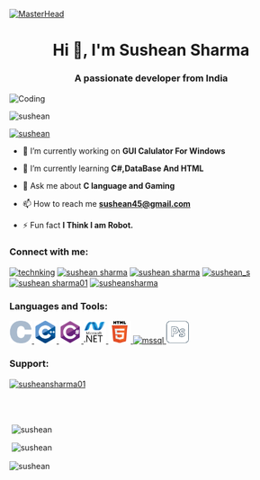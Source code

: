 [![MasterHead](https://1.bp.blogspot.com/-7A4WynwLsMw/XbBpCXG8fHI/AAAAAAAAMt4/uOa1bpLskYgrwGbllhSu2SDj_Mig8SXJQCLcBGAsYHQ/s1600/2000_600px.gif)](https://rishavchanda.io)
<h1 align="center">Hi 👋, I'm Sushean Sharma</h1>
<h3 align="center">A passionate developer from India</h3>
<img align="center" alt="Coding" width="100" src="https://cdn.dribbble.com/users/1162077/screenshots/3848914/programmer.gif">

<p align="left"> <img src="https://komarev.com/ghpvc/?username=sushean&label=Profile%20views&color=0e75b6&style=flat" alt="sushean" /> </p>

<p align="left"> <a href="https://github.com/ryo-ma/github-profile-trophy"><img src="https://github-profile-trophy.vercel.app/?username=sushean" alt="sushean" /></a> </p>


- 🔭 I’m currently working on **GUI Calulator For Windows**

- 🌱 I’m currently learning **C#,DataBase And HTML**

- 💬 Ask me about **C language and Gaming**

- 📫 How to reach me **sushean45@gmail.com**

- ⚡ Fun fact **I Think I am Robot.**

<h3 align="left">Connect with me:</h3>
<p align="left">
<a href="https://twitter.com/technking" target="blank"><img align="center" src="https://raw.githubusercontent.com/rahuldkjain/github-profile-readme-generator/master/src/images/icons/Social/twitter.svg" alt="technking" height="30" width="40" /></a>
<a href="https://www.linkedin.com/in/sushean-sharma-17824b262/" target="blank"><img align="center" src="https://raw.githubusercontent.com/rahuldkjain/github-profile-readme-generator/master/src/images/icons/Social/linked-in-alt.svg" alt="sushean sharma" height="30" width="40" /></a>
<a href="https://www.facebook.com/profile.php?id=100086645644938" target="blank"><img align="center" src="https://raw.githubusercontent.com/rahuldkjain/github-profile-readme-generator/master/src/images/icons/Social/facebook.svg" alt="sushean sharma" height="30" width="40" /></a>
<a href="https://instagram.com/sushean_s" target="blank"><img align="center" src="https://raw.githubusercontent.com/rahuldkjain/github-profile-readme-generator/master/src/images/icons/Social/instagram.svg" alt="sushean_s" height="30" width="40" /></a>
<a href="https://www.youtube.com/channel/UCTDMM2iEy3nS7ECPzxA4r3g" target="blank"><img align="center" src="https://raw.githubusercontent.com/rahuldkjain/github-profile-readme-generator/master/src/images/icons/Social/youtube.svg" alt="sushean sharma01" height="30" width="40" /></a>
<a href="https://www.leetcode.com/susheansharma" target="blank"><img align="center" src="https://raw.githubusercontent.com/rahuldkjain/github-profile-readme-generator/master/src/images/icons/Social/leet-code.svg" alt="susheansharma" height="30" width="40" /></a>
</p>

<h3 align="left">Languages and Tools:</h3>
<p align="left"> <a href="https://www.cprogramming.com/" target="_blank" rel="noreferrer"> <img src="https://raw.githubusercontent.com/devicons/devicon/master/icons/c/c-original.svg" alt="c" width="40" height="40"/> </a> <a href="https://www.w3schools.com/cpp/" target="_blank" rel="noreferrer"> <img src="https://raw.githubusercontent.com/devicons/devicon/master/icons/cplusplus/cplusplus-original.svg" alt="cplusplus" width="40" height="40"/> </a> <a href="https://www.w3schools.com/cs/" target="_blank" rel="noreferrer"> <img src="https://raw.githubusercontent.com/devicons/devicon/master/icons/csharp/csharp-original.svg" alt="csharp" width="40" height="40"/> </a> <a href="https://dotnet.microsoft.com/" target="_blank" rel="noreferrer"> <img src="https://raw.githubusercontent.com/devicons/devicon/master/icons/dot-net/dot-net-original-wordmark.svg" alt="dotnet" width="40" height="40"/> </a> <a href="https://www.w3.org/html/" target="_blank" rel="noreferrer"> <img src="https://raw.githubusercontent.com/devicons/devicon/master/icons/html5/html5-original-wordmark.svg" alt="html5" width="40" height="40"/> </a> <a href="https://www.microsoft.com/en-us/sql-server" target="_blank" rel="noreferrer"> <img src="https://www.svgrepo.com/show/303229/microsoft-sql-server-logo.svg" alt="mssql" width="40" height="40"/> </a> <a href="https://www.photoshop.com/en" target="_blank" rel="noreferrer"> <img src="https://raw.githubusercontent.com/devicons/devicon/master/icons/photoshop/photoshop-line.svg" alt="photoshop" width="40" height="40"/> </a> </p>

<h3 align="left">Support:</h3>
<p><a href="https://ko-fi.com/susheansharma01"> <img align="center" src="https://cdn.ko-fi.com/cdn/kofi3.png?v=3" height="50" width="210" alt="susheansharma01" /></a></p><br><br>

<p>&nbsp;<img align="center" src="https://github-readme-stats.vercel.app/api/top-langs?username=sushean&show_icons=true&locale=en&layout=compact" alt="sushean" /></p>

<p>&nbsp;<img align="center" src="https://github-readme-stats.vercel.app/api?username=sushean&show_icons=true&locale=en" alt="sushean" /></p>

<p><img align="center" src="https://github-readme-streak-stats.herokuapp.com/?user=sushean&" alt="sushean" /></p>
